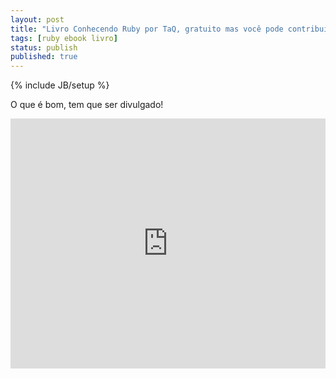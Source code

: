 ```yaml
---
layout: post
title: "Livro Conhecendo Ruby por TaQ, gratuito mas você pode contribuir"
tags: [ruby ebook livro]
status: publish
published: true
---
```

{% include JB/setup %}

O que é bom, tem que ser divulgado!

<iframe width="100%" height="400" src="https://leanpub.com/conhecendo-ruby/embed" frameborder="0" allowtransparency="true"></iframe>